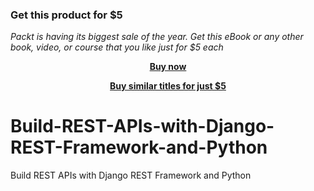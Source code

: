
### Get this product for $5

<i>Packt is having its biggest sale of the year. Get this eBook or any other book, video, or course that you like just for $5 each</i>


<b><p align='center'>[Buy now](https://packt.link/9781801819022)</p></b>


<b><p align='center'>[Buy similar titles for just $5](https://subscription.packtpub.com/search)</p></b>


# Build-REST-APIs-with-Django-REST-Framework-and-Python
Build REST APIs with Django REST Framework and Python
